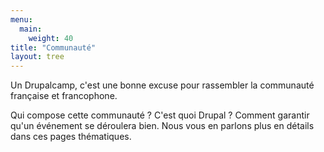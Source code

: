 ```yaml
---
menu:
  main:
    weight: 40
title: "Communauté"
layout: tree
---
```


Un Drupalcamp, c'est une bonne excuse pour rassembler la communauté française et francophone. 

Qui compose cette communauté ? C'est quoi Drupal ? Comment garantir qu'un événement se déroulera bien. Nous vous en parlons plus en détails dans ces pages thématiques.
